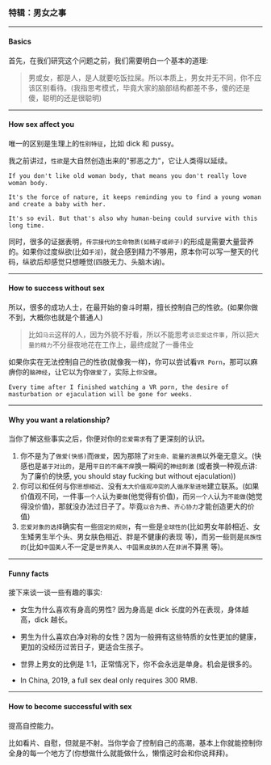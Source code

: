 ### 特辑：男女之事

___

#### Basics

首先，在我们研究这个问题之前，我们需要明白一个基本的道理:

> 男或女，都是人，是人就要吃饭拉屎。所以本质上，男女并无不同，你不应该区别看待。(我指思考模式，毕竟大家的脑部结构都差不多，傻的还是傻，聪明的还是很聪明)

___

#### How sex affect you

唯一的区别是生理上的`性别特征`，比如 dick 和 pussy。

我之前讲过，`性欲`是大自然创造出来的"邪恶之力"，它让人类得以延续。

```
If you don't like old woman body, that means you don't really love woman body.

It's the force of nature, it keeps reminding you to find a young woman and create a baby with her.

It's so evil. But that's also why human-being could survive with this long time.
```

同时，很多的证据表明，`传宗接代的生命物质(如精子或卵子)`的形成是需要大量营养的。如果你过度纵欲(比如`手淫`)，就会感到精力不够用，原本你可以写一整天的代码，纵欲后却感觉只想睡觉(四肢无力、头脑木讷)。

___

#### How to success without sex

所以，很多的成功人士，在最开始的奋斗时期，擅长控制自己的性欲。(如果你做不到，大概你也就是个普通人)

> 比如`马云`这样的人，因为外貌不好看，所以不能思考`谈恋爱这件事`，所以把`大量的精力`不分昼夜地花在工作上，最终成就了一番伟业

如果你实在无法控制自己的性欲(就像我一样)，你可以尝试看`VR Porn`，那可以麻痹你的`脑神经`，让它以为你`做爱了`，实际上`你没做`。

```
Every time after I finished watching a VR porn, the desire of masturbation or ejaculation will be gone for weeks.
```
___

#### Why you want a relationship?

当你了解这些事实之后，你便对你的`恋爱需求`有了更深刻的认识。

1. 你不是为了`做爱(快感)`而`做爱`，因为那除了`对生命、能量的浪费`以外毫无意义。(快感也是`基于对比的`，是用`平日的不痛不痒`换一瞬间的`神经刺激` (或者换一种观点讲: 为了廉价的快感, you should stay fucking but without ejaculation))
2. 你可以和任何与你`思想相近`、没有`太大价值观冲突的`人`循序渐进地`建立联系。(如果价值观不同，一件事`一个人`认为`要做`(他觉得有价值)，而`另一个人`认为`不能做`(她觉得没价值)，那就没办法过日子了。毕竟`以合为贵`、`齐心协力`才能创造更大的价值)
3. `恋爱对象的选择`确实有一些`固定的规则`，有一些是`全球性的`(比如男女年龄相近、女生矮男生半个头、男女肤色相近、胖是不健康的表现 等)，而另一些则是`民族性的`(比如`中国美人`不一定是`世界美人`、`中国黑皮肤的人`在`非洲`不算黑 等)。

___

#### Funny facts

接下来谈一谈一些有趣的事实:

* 女生为什么喜欢有身高的男性? 因为身高是 dick 长度的外在表现，身体越高，dick 越长。

* 男生为什么喜欢白净对称的女性？因为一般拥有这些特质的女性更加的健康，更加的没经历过苦日子，更适合生孩子。

* 世界上男女的比例是 1:1，正常情况下，你不会永远是单身。机会是很多的。

* In China, 2019, a full sex deal only requires 300 RMB.

___

#### How to become successful with sex

提高自控能力。

比如看片、自慰，但就是不射。当你学会了控制自己的高潮，基本上你就能控制你全身的每一个地方了(你想做什么就能做什么，懒惰这时会和你说拜拜)。